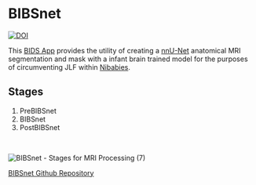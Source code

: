 # BIBSnet

[![DOI](https://zenodo.org/badge/DOI/10.5281/zenodo.8015338.svg)](https://doi.org/10.5281/zenodo.8015338)

This [BIDS App](https://bids-apps.neuroimaging.io/about/) provides the utility of creating a [nnU-Net](https://github.com/MIC-DKFZ/nnUNet) anatomical MRI segmentation and mask with a infant brain trained model for the purposes of circumventing JLF within [Nibabies](https://nibabies.readthedocs.io/en/latest/index.html). 

## Stages

1. PreBIBSnet
2. BIBSnet
3. PostBIBSnet

<br />

![BIBSnet - Stages for MRI Processing (7)](https://user-images.githubusercontent.com/102316699/229221731-80537a22-9fb6-4dd4-96ee-6f5ad8ff012a.png)

[BIBSnet Github Repository](https://github.com/DCAN-Labs/CABINET)
